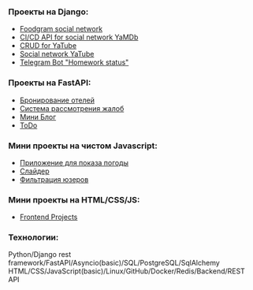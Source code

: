### Проекты на Django:

- [Foodgram social network](https://github.com/methodologyCode/foodgram-project-react)
- [CI/CD API for social network YaMDb](https://github.com/methodologyCode/yamdb_final)
- [CRUD for YaTube](https://github.com/methodologyCode/api_final_yatube)
- [Social network YaTube](https://github.com/methodologyCode/hw05_final)
- [Telegram Bot "Homework status"](https://github.com/methodologyCode/homework_bot)

### Проекты на FastAPI:

- [Бронирование отелей](https://github.com/methodologyCode/hotels_fastapi)
- [Система рассмотрения жалоб](https://github.com/methodologyCode/system_fastapi)
- [Мини Блог](https://github.com/methodologyCode/blog_fastapi)
- [ToDo](https://github.com/methodologyCode/todo_fastapi)
  
### Мини проекты на чистом Javascript:

- [Приложение для показа погоды](https://github.com/methodologyCode/weather_js)
- [Слайдер](https://github.com/methodologyCode/slider_js)
- [Фильтрация юзеров](https://github.com/methodologyCode/filter_js)

### Мини проекты на HTML/CSS/JS:

- [Frontend Projects](https://github.com/methodologyCode/html_practice)

### Технологии:
Python/Django rest framework/FastAPI/Asyncio(basic)/SQL/PostgreSQL/SqlAlchemy
HTML/CSS/JavaScript(basic)/Linux/GitHub/Docker/Redis/Backend/REST API

